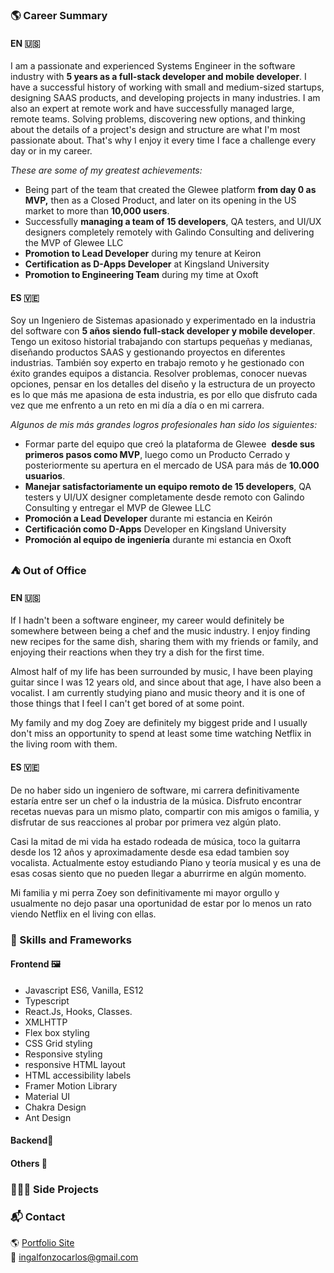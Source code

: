 ### 🌎 Career Summary

#### EN 🇺🇸 

I am a passionate and experienced Systems Engineer in the software industry with **5 years as a full-stack developer and mobile developer**. I have a successful history of working with small and medium-sized startups, designing SAAS products, and developing projects in many industries. I am also an expert at remote work and have successfully managed large, remote teams. Solving problems, discovering new options, and thinking about the details of a project's design and structure are what I'm most passionate about. That's why I enjoy it every time I face a challenge every day or in my career.

_These are some of my greatest achievements:_ 

*   Being part of the team that created the Glewee platform **from day 0 as MVP,** then as a Closed Product, and later on its opening in the US market to more than **10,000 users**. 
*   Successfully **managing a team of 15 developers**, QA testers, and UI/UX designers completely remotely with Galindo Consulting and delivering the MVP of Glewee LLC 
*   **Promotion to Lead Developer** during my tenure at Keiron 
*   **Certification as D-Apps Developer** at Kingsland University 
*   **Promotion to Engineering Team** during my time at Oxoft

#### ES 🇻🇪

Soy un Ingeniero de Sistemas apasionado y experimentado en la industria del software con **5 años siendo full-stack developer y mobile developer**. Tengo un exitoso historial trabajando con startups pequeñas y medianas, diseñando productos SAAS y gestionando proyectos en diferentes industrias. También soy experto en trabajo remoto y he gestionado con éxito grandes equipos a distancia. Resolver problemas, conocer nuevas opciones, pensar en los detalles del diseño y la estructura de un proyecto es lo que más me apasiona de esta industria, es por ello que disfruto cada vez que me enfrento a un reto en mi día a día o en mi carrera.

_Algunos de mis más grandes logros profesionales han sido los siguientes:_

*   Formar parte del equipo que creó la plataforma de Glewee  **desde sus primeros pasos como MVP**, luego como un Producto Cerrado y posteriormente su apertura en el mercado de USA para más de **10.000 usuarios**.
*   **Manejar satisfactoriamente un equipo remoto de 15 developers**, QA testers y UI/UX designer completamente desde remoto con Galindo Consulting y entregar el MVP de Glewee LLC
*   **Promoción a Lead Developer** durante mi estancia en Keirón
*   **Certificación como D-Apps** Developer en Kingsland University
*   **Promoción al equipo de ingeniería** durante mi estancia en Oxoft

### ⛺️ Out of Office

#### EN 🇺🇸 

If I hadn't been a software engineer, my career would definitely be somewhere between being a chef and the music industry. I enjoy finding new recipes for the same dish, sharing them with my friends or family, and enjoying their reactions when they try a dish for the first time.

Almost half of my life has been surrounded by music, I have been playing guitar since I was 12 years old, and since about that age, I have also been a vocalist. I am currently studying piano and music theory and it is one of those things that I feel I can't get bored of at some point.

My family and my dog Zoey are definitely my biggest pride and I usually don't miss an opportunity to spend at least some time watching Netflix in the living room with them. 

#### ES 🇻🇪

De no haber sido un ingeniero de software, mi carrera definitivamente estaría entre ser un chef o la industria de la música. Disfruto encontrar recetas nuevas para un mismo plato, compartir con mis amigos o familia, y disfrutar de sus reacciones al probar por primera vez algún plato.

Casi la mitad de mi vida ha estado rodeada de música, toco la guitarra desde los 12 años y aproximadamente desde esa edad tambien soy vocalista. Actualmente estoy estudiando Piano y teoría musical y es una de esas cosas siento que no pueden llegar a aburrirme en algún momento.

Mi familia y mi perra Zoey son definitivamente mi mayor orgullo y usualmente no dejo pasar una oportunidad de estar por lo menos un rato viendo Netflix en el living con ellas. 

### 🤿 Skills and Frameworks

#### Frontend 🖼️ 

*   Javascript ES6, Vanilla, ES12
*   Typescript
*   React.Js, Hooks, Classes. 
*   XMLHTTP
*   Flex box styling
*   CSS Grid styling
*   Responsive styling
*   responsive HTML layout
*   HTML accessibility labels
*   Framer Motion Library
*   Material UI
*   Chakra Design
*   Ant Design

#### Backend🔮

#### Others 🌊

### 👨🏽‍💻 Side Projects

### 📬 Contact

🌎 [Portfolio Site](https://carlosalfonzo.tech)   
📨 [ingalfonzocarlos@gmail.com](mailto:ingalfonzocarlos@gmail.com)

